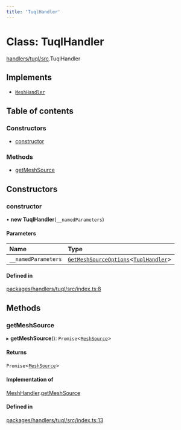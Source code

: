 ```yaml
---
title: 'TuqlHandler'
---
```


# Class: TuqlHandler

[handlers/tuql/src](../modules/handlers_tuql_src).TuqlHandler

## Implements

- [`MeshHandler`](/docs/api/interfaces/types_src.MeshHandler)

## Table of contents

### Constructors

- [constructor](handlers_tuql_src.TuqlHandler#constructor)

### Methods

- [getMeshSource](handlers_tuql_src.TuqlHandler#getmeshsource)

## Constructors

### constructor

• **new TuqlHandler**(`__namedParameters`)

#### Parameters

| Name | Type |
| :------ | :------ |
| `__namedParameters` | [`GetMeshSourceOptions`](../modules/types_src#getmeshsourceoptions)\<[`TuqlHandler`](/docs/api/interfaces/types_src.YamlConfig.TuqlHandler)> |

#### Defined in

[packages/handlers/tuql/src/index.ts:8](https://github.com/Urigo/graphql-mesh/blob/master/packages/handlers/tuql/src/index.ts#L8)

## Methods

### getMeshSource

▸ **getMeshSource**(): `Promise`\<[`MeshSource`](../modules/types_src#meshsource)>

#### Returns

`Promise`\<[`MeshSource`](../modules/types_src#meshsource)>

#### Implementation of

[MeshHandler](/docs/api/interfaces/types_src.MeshHandler).[getMeshSource](/docs/api/interfaces/types_src.MeshHandler#getmeshsource)

#### Defined in

[packages/handlers/tuql/src/index.ts:13](https://github.com/Urigo/graphql-mesh/blob/master/packages/handlers/tuql/src/index.ts#L13)
